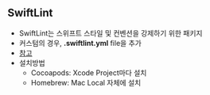 ## SwiftLint
- SwiftLint는 스위프트 스타일 및 컨벤션을 강제하기 위한 패키지
- 커스텀의 경우, **.swiftlint.yml** file을 추가
- [참고](https://github.com/realm/SwiftLint)
- 설치방법
  - Cocoapods: Xcode Project마다 설치
  - Homebrew: Mac Local 자체에 설치
